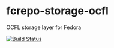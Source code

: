# fcrepo-storage-ocfl

OCFL storage layer for Fedora

[![Build Status](https://travis-ci.com/fcrepo/fcrepo-storage-ocfl.svg?branch=main)](https://travis-ci.com/fcrepo/fcrepo-storage-ocfl)
